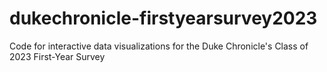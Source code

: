 # dukechronicle-firstyearsurvey2023
Code for interactive data visualizations for the Duke Chronicle's Class of 2023 First-Year Survey
